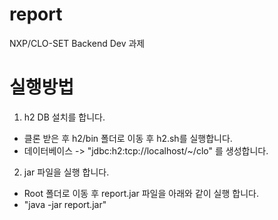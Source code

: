 # report
NXP/CLO-SET Backend Dev 과제

# 실행방법

1. h2 DB 설치를 합니다.
  - 클론 받은 후 h2/bin 폴더로 이동 후 h2.sh를 실행합니다.
  - 데이터베이스 -> "jdbc:h2:tcp://localhost/~/clo" 를 생성합니다.

2. jar 파일을 실행 합니다.
  - Root 폴더로 이동 후 report.jar 파일을 아래와 같이 실행 합니다.
  - "java -jar report.jar"

